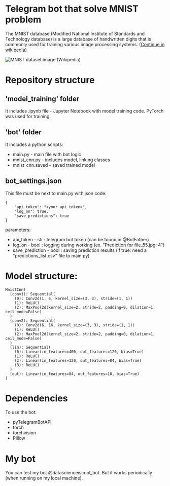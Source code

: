 # Telegram bot that solve MNIST problem
The MNIST database (Modified National Institute of Standards and Technology database) is a large database of handwritten digits that is commonly used for training various image processing systems. ([Continue in wikipedia](https://en.wikipedia.org/wiki/MNIST_database))

![MNIST dataset image (Wikipedia)](https://upload.wikimedia.org/wikipedia/commons/thumb/2/27/MnistExamples.png/320px-MnistExamples.png)


# Repository structure

## 'model_training' folder
It includes .ipynb file - Jupyter Notebook with model training code.
PyTorch was used for training.

## 'bot' folder
It includes a python scripts:
- main.py - main file with bot logic
- mnist_cnn.py - includes model, linking classes
- mnist_cnn.saved - saved trained model

## bot_settings.json
This file must be next to main.py with json code:
```
{
    "api_token": "<your_api_token>", 
    "log_on": true,
    "save_predictions": true
}
```
parameters:
- api_token - str : telegram bot token (can be found in @BotFather)
- log_on - bool : logging during working (ex. "Prediction for file_55.jpg: 4")
- save_prediction - bool : saving prediction results (if true: need a "predictions_list.csv" file to main.py)


# Model structure:
```
MnistCnn(
  (conv1): Sequential(
    (0): Conv2d(1, 6, kernel_size=(3, 3), stride=(1, 1))
    (1): ReLU()
    (2): MaxPool2d(kernel_size=2, stride=2, padding=0, dilation=1, ceil_mode=False)
  )
  (conv2): Sequential(
    (0): Conv2d(6, 16, kernel_size=(3, 3), stride=(1, 1))
    (1): ReLU()
    (2): MaxPool2d(kernel_size=2, stride=2, padding=0, dilation=1, ceil_mode=False)
  )
  (lin): Sequential(
    (0): Linear(in_features=400, out_features=120, bias=True)
    (1): ReLU()
    (2): Linear(in_features=120, out_features=84, bias=True)
    (3): ReLU()
  )
  (out): Linear(in_features=84, out_features=10, bias=True)
)
```


# Dependencies
To use the bot:
- pyTelegramBotAPI
- torch
- torchvision
- Pillow


# My bot
You can test my bot @datascienceiscool_bot. But it works periodically (when running on my local machine).
